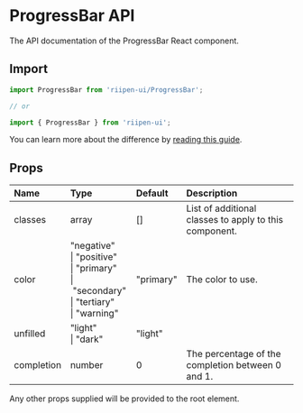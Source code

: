 <!--- This documentation is automatically generated, do not try to edit it. -->

# ProgressBar API

<p class="description">The API documentation of the ProgressBar React component.</p>

## Import

```js
import ProgressBar from 'riipen-ui/ProgressBar';

// or

import { ProgressBar } from 'riipen-ui';
```

You can learn more about the difference by [reading this guide](/guides/bundle-size).

## Props

| Name | Type | Default | Description |
|:-----|:-----|:--------|:------------|
| <span class="prop-name">classes</span> | <span class="prop-type">array</span> | <span class="prop-default">[]</span> | List of additional classes to apply to this component. |
| <span class="prop-name">color</span> | <span class="prop-type">"negative"<br>&#124;&nbsp;"positive"<br>&#124;&nbsp;"primary"<br>&#124;&nbsp;"secondary"<br>&#124;&nbsp;"tertiary"<br>&#124;&nbsp;"warning"</span> | <span class="prop-default">"primary"</span> | The color to use. |
| <span class="prop-name">unfilled</span> | <span class="prop-type">"light"<br>&#124;&nbsp;"dark"</span> | <span class="prop-default">"light"</span> |  |
| <span class="prop-name">completion</span> | <span class="prop-type">number</span> | <span class="prop-default">0</span> | The percentage of the completion between 0 and 1. |


Any other props supplied will be provided to the root element.